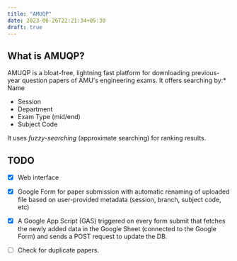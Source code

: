 ```yaml
---
title: "AMUQP"
date: 2023-06-26T22:21:34+05:30
draft: true
---
```


## What is AMUQP?
AMUQP is a bloat-free, lightning fast platform for downloading previous-year question papers of AMU's engineering exams. It offers searching by:* Name
- Session
- Department
- Exam Type (mid/end)
- Subject Code

It uses *fuzzy-searching* (approximate searching) for ranking results. 

## TODO
- [X] Web interface
- [X] Google Form for paper submission with automatic renaming of uploaded file based on user-provided metadata (session, branch, subject code, etc)
- [X] A Google App Script (GAS) triggered on every form submit that fetches the newly added data in the Google Sheet (connected to the Google Form) and sends a POST request to update the DB.
- [ ] Check for duplicate papers.



